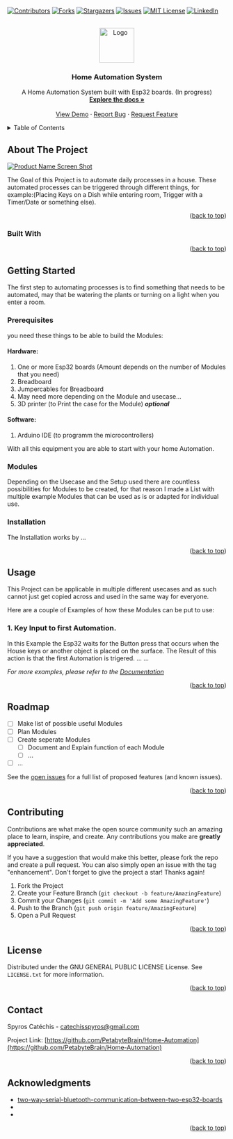 <!-- Improved compatibility of back to top link: See: https://github.com/othneildrew/Best-README-Template/pull/73 -->
<a id="readme-top"></a>
<!--
*** Thanks for checking out the Best-README-Template. If you have a suggestion
*** that would make this better, please fork the repo and create a pull request
*** or simply open an issue with the tag "enhancement".
*** Don't forget to give the project a star!
*** Thanks again! Now go create something AMAZING! :D
-->



<!-- PROJECT SHIELDS -->
<!--
*** I'm using markdown "reference style" links for readability.
*** Reference links are enclosed in brackets [ ] instead of parentheses ( ).
*** See the bottom of this document for the declaration of the reference variables
*** for contributors-url, forks-url, etc. This is an optional, concise syntax you may use.
*** https://www.markdownguide.org/basic-syntax/#reference-style-links
-->
[![Contributors][contributors-shield]][contributors-url]
[![Forks][forks-shield]][forks-url]
[![Stargazers][stars-shield]][stars-url]
[![Issues][issues-shield]][issues-url]
[![MIT License][license-shield]][license-url]
[![LinkedIn][linkedin-shield]][linkedin-url]



<!-- PROJECT LOGO -->
<br />
<div align="center">
  <a href="https://github.com/PetabyteBrain/Home-Automation">
    <img src="images/logo.png" alt="Logo" width="80" height="80">
  </a>

<h3 align="center">Home Automation System</h3>

  <p align="center">
    A Home Automation System built with Esp32 boards. (In progress)
    <br />
    <a href="https://github.com/PetabyteBrain/Home-Automation"><strong>Explore the docs »</strong></a>
    <br />
    <br />
    <a href="https://github.com/PetabyteBrain/Home-Automation">View Demo</a>
    ·
    <a href="https://github.com/PetabyteBrain/Home-Automation/issues/new?labels=bug&template=bug-report---.md">Report Bug</a>
    ·
    <a href="https://github.com/PetabyteBrain/Home-Automation/issues/new?labels=enhancement&template=feature-request---.md">Request Feature</a>
  </p>
</div>



<!-- TABLE OF CONTENTS -->
<details>
  <summary>Table of Contents</summary>
  <ol>
    <li>
      <a href="#about-the-project">About The Project</a>
      <ul>
        <li><a href="#built-with">Built With</a></li>
      </ul>
    </li>
    <li>
      <a href="#getting-started">Getting Started</a>
      <ul>
        <li><a href="#prerequisites">Prerequisites</a></li>
        <li><a href="#Modules">Modules</a></li>
        <li><a href="#installation">Installation</a></li>
      </ul>
    </li>
    <li><a href="#usage">Usage</a></li>
    <li><a href="#roadmap">Roadmap</a></li>
    <li><a href="#contributing">Contributing</a></li>
    <li><a href="#license">License</a></li>
    <li><a href="#contact">Contact</a></li>
    <li><a href="#acknowledgments">Acknowledgments</a></li>
  </ol>
</details>



<!-- ABOUT THE PROJECT -->
## About The Project

[![Product Name Screen Shot][product-screenshot]](https://example.com)

The Goal of this Project is to automate daily processes in a house. These automated processes can be triggered through different things, for example:(Placing Keys on a Dish while entering room, Trigger with a Timer/Date or something else). 

<p align="right">(<a href="#readme-top">back to top</a>)</p>



### Built With
<!-- 
* [![Next][Next.js]][Next-url]
* [![React][React.js]][React-url]
* [![Vue][Vue.js]][Vue-url]
* [![Angular][Angular.io]][Angular-url]
* [![Svelte][Svelte.dev]][Svelte-url]
* [![Laravel][Laravel.com]][Laravel-url]
* [![Bootstrap][Bootstrap.com]][Bootstrap-url]
* [![JQuery][JQuery.com]][JQuery-url]
 -->
<p align="right">(<a href="#readme-top">back to top</a>)</p>



<!-- GETTING STARTED -->
## Getting Started

The first step to automating processes is to find something that needs to be automated, may that be watering the plants or turning on a light when you enter a room.

### Prerequisites

you need these things to be able to build the Modules:

#### Hardware:
1. One or more Esp32 boards (Amount depends on the number of Modules that you need)
2. Breadboard
3. Jumpercables for Breadboard
4. May need more depending on the Module and usecase...
5. 3D printer (to Print the case for the Module) ***optional***

#### Software:
1. Arduino IDE (to programm the microcontrollers)

With all this equipment you are able to start with your home Automation.

### Modules
Depending on the Usecase and the Setup used there are countless possibilities for Modules to be created, for that reason I made a List with multiple example Modules that can be used as is or adapted for individual use.



### Installation

The Installation works by ...

<p align="right">(<a href="#readme-top">back to top</a>)</p>



<!-- USAGE EXAMPLES -->
## Usage

This Project can be applicable in multiple different usecases and as such cannot just get copied across and used in the same way for everyone.

Here are a couple of Examples of how these Modules can be put to use:

### 1. Key Input to first Automation.
In this Example the Esp32 waits for the Button press that occurs when the House keys or another object is placed on the surface. The Result of this action is that the first Automation is trigered.
...
...

_For more examples, please refer to the [Documentation](https://example.com)_

<p align="right">(<a href="#readme-top">back to top</a>)</p>



<!-- ROADMAP -->
## Roadmap

- [ ] Make list of possible useful Modules
- [ ] Plan Modules
- [ ] Create seperate Modules
    - [ ] Document and Explain function of each Module
    - [ ] ...
- [ ] ...

See the [open issues](https://github.com/PetabyteBrain/Home-Automation/issues) for a full list of proposed features (and known issues).

<p align="right">(<a href="#readme-top">back to top</a>)</p>



<!-- CONTRIBUTING -->
## Contributing

Contributions are what make the open source community such an amazing place to learn, inspire, and create. Any contributions you make are **greatly appreciated**.

If you have a suggestion that would make this better, please fork the repo and create a pull request. You can also simply open an issue with the tag "enhancement".
Don't forget to give the project a star! Thanks again!

1. Fork the Project
2. Create your Feature Branch (`git checkout -b feature/AmazingFeature`)
3. Commit your Changes (`git commit -m 'Add some AmazingFeature'`)
4. Push to the Branch (`git push origin feature/AmazingFeature`)
5. Open a Pull Request

<p align="right">(<a href="#readme-top">back to top</a>)</p>



<!-- LICENSE -->
## License

Distributed under the GNU GENERAL PUBLIC LICENSE License. See `LICENSE.txt` for more information.

<p align="right">(<a href="#readme-top">back to top</a>)</p>



<!-- CONTACT -->
## Contact

Spyros Catéchis - catechisspyros@gmail.com

Project Link: [https://github.com/PetabyteBrain/Home-Automation](https://github.com/PetabyteBrain/Home-Automation)

<p align="right">(<a href="#readme-top">back to top</a>)</p>



<!-- ACKNOWLEDGMENTS -->
## Acknowledgments

* [two-way-serial-bluetooth-communication-between-two-esp32-boards](https://ok1tk.com/two-way-serial-bluetooth-communication-between-two-esp32-boards/)
* []()
* []()

<p align="right">(<a href="#readme-top">back to top</a>)</p>



<!-- MARKDOWN LINKS & IMAGES -->
<!-- https://www.markdownguide.org/basic-syntax/#reference-style-links -->
[contributors-shield]: https://img.shields.io/github/contributors/PetabyteBrain/Home-Automation.svg?style=for-the-badge
[contributors-url]: https://github.com/PetabyteBrain/Home-Automation/graphs/contributors
[forks-shield]: https://img.shields.io/github/forks/PetabyteBrain/Home-Automation.svg?style=for-the-badge
[forks-url]: https://github.com/PetabyteBrain/Home-Automation/network/members
[stars-shield]: https://img.shields.io/github/stars/PetabyteBrain/Home-Automation.svg?style=for-the-badge
[stars-url]: https://github.com/PetabyteBrain/Home-Automation/stargazers
[issues-shield]: https://img.shields.io/github/issues/PetabyteBrain/Home-Automation.svg?style=for-the-badge
[issues-url]: https://github.com/PetabyteBrain/Home-Automation/issues
[license-shield]: https://img.shields.io/github/license/PetabyteBrain/Home-Automation.svg?style=for-the-badge
[license-url]: https://github.com/PetabyteBrain/Home-Automation/blob/master/LICENSE.txt
[linkedin-shield]: https://img.shields.io/badge/-LinkedIn-black.svg?style=for-the-badge&logo=linkedin&colorB=555
[linkedin-url]: https://linkedin.com/in/spyros-catechis-0117242a6
[product-screenshot]: images/screenshot.png
[Next.js]: https://img.shields.io/badge/next.js-000000?style=for-the-badge&logo=nextdotjs&logoColor=white
[Next-url]: https://nextjs.org/
[React.js]: https://img.shields.io/badge/React-20232A?style=for-the-badge&logo=react&logoColor=61DAFB
[React-url]: https://reactjs.org/
[Vue.js]: https://img.shields.io/badge/Vue.js-35495E?style=for-the-badge&logo=vuedotjs&logoColor=4FC08D
[Vue-url]: https://vuejs.org/
[Angular.io]: https://img.shields.io/badge/Angular-DD0031?style=for-the-badge&logo=angular&logoColor=white
[Angular-url]: https://angular.io/
[Svelte.dev]: https://img.shields.io/badge/Svelte-4A4A55?style=for-the-badge&logo=svelte&logoColor=FF3E00
[Svelte-url]: https://svelte.dev/
[Laravel.com]: https://img.shields.io/badge/Laravel-FF2D20?style=for-the-badge&logo=laravel&logoColor=white
[Laravel-url]: https://laravel.com
[Bootstrap.com]: https://img.shields.io/badge/Bootstrap-563D7C?style=for-the-badge&logo=bootstrap&logoColor=white
[Bootstrap-url]: https://getbootstrap.com
[JQuery.com]: https://img.shields.io/badge/jQuery-0769AD?style=for-the-badge&logo=jquery&logoColor=white
[JQuery-url]: https://jquery.com 